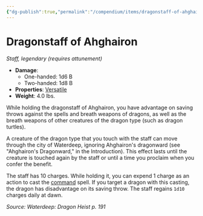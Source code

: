```yaml
---
{"dg-publish":true,"permalink":"/compendium/items/dragonstaff-of-ahghairon-wdh/","tags":["compendium/src/5e/wdh","item/attunement/required","item/property/versatile","item/rarity/legendary","item/wondrous/staff"]}
---
```


# Dragonstaff of Ahghairon
*Staff, legendary (requires attunement)*  

- **Damage**:
  - One-handed: 1d6 B
  - Two-handed: 1d8 B
- **Properties**: [Versatile](rules/item-properties.md#Versatile)
- **Weight**: 4.0 lbs.

While holding the dragonstaff of Ahghairon, you have advantage on saving throws against the spells and breath weapons of dragons, as well as the breath weapons of other creatures of the dragon type (such as dragon turtles).

A creature of the dragon type that you touch with the staff can move through the city of Waterdeep, ignoring Ahghairon's dragonward (see "Ahghairon's Dragonward," in the Introduction). This effect lasts until the creature is touched again by the staff or until a time you proclaim when you confer the benefit.

The staff has 10 charges. While holding it, you can expend 1 charge as an action to cast the [command](compendium/spells/command.md) spell. If you target a dragon with this casting, the dragon has disadvantage on its saving throw. The staff regains `1d10` charges daily at dawn.

*Source: Waterdeep: Dragon Heist p. 191*